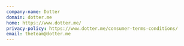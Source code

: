 ```yaml
---
company-name: Dotter
domain: dotter.me
home: https://www.dotter.me/
privacy-policy: https://www.dotter.me/consumer-terms-conditions/
email: theteam@dotter.me
---
```




